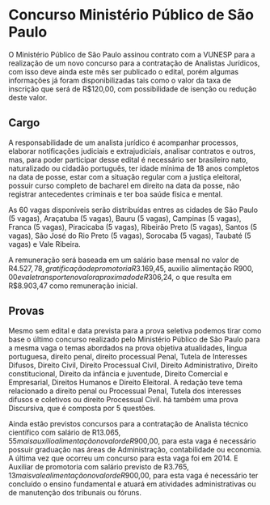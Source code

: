 
# Concurso Ministério Público de São Paulo
O Ministério Público de São Paulo assinou contrato com a VUNESP para a realização de um novo concurso para a contratação de Analistas Jurídicos, com isso deve ainda este mês ser publicado o edital, porém algumas informações já foram disponibilizadas tais como o valor da taxa de inscrição que será de R$120,00, com possibilidade de isenção ou redução deste valor.

## Cargo
A responsabilidade de um analista jurídico é acompanhar processos, elaborar notificações judiciais e extrajudiciais, analisar contratos e outros, mas, para poder participar desse edital é necessário ser brasileiro nato, naturalizado ou cidadão português, ter idade mínima de 18 anos completos na data de posse, estar com a situação regular com a justiça eleitoral, possuir curso completo de bacharel em direito na data da posse, não registrar antecedentes criminais e ter boa saúde física e mental.

As 60 vagas disponíveis serão distribuídas entres as cidades de São Paulo (5 vagas), Araçatuba (5 vagas), Bauru (5 vagas), Campinas (5 vagas), Franca (5 vagas), Piracicaba (5 vagas), Ribeirão Preto (5 vagas), Santos (5 vagas), São José do Rio Preto (5 vagas), Sorocaba (5 vagas), Taubaté (5 vagas) e Vale Ribeira. 

A remuneração será baseada em um salário base mensal no valor de R$4.527,78, gratificação de promotoria R$3.169,45, auxilio alimentação R$900,00 e vale transporte no valor aproximado de R$306,24, o que resulta em R$8.903,47 como remuneração inicial.

## Provas 
Mesmo sem edital e data prevista para a prova seletiva podemos tirar como base o último concurso realizado pelo Ministério Público de São Paulo para a mesma vaga o temas abordados na prova objetiva atualidades, língua portuguesa, direito penal, direito processual Penal, Tutela de Interesses Difusos, Direito Civil, Direito Processual Civil, Direito Administrativo, Direito constitucional, Direito da infância e juventude, Direito Comercial e Empresarial, Direitos Humanos e Direito Eleitoral. A redação teve tema relacionado a direito penal ou Processual Penal, Tutela dos interesses difusos e coletivos ou direito Processual Civil. há também uma prova Discursiva, que é composta por 5 questões.

Ainda estão previstos concursos para a contratação de Analista técnico científico com salário de R$13.065,55 mais auxílio alimentação no valor de R$900,00, para esta vaga é necessário possuir graduação nas áreas de Administração, contabilidade ou economia. A última vez que ocorreu um concurso para esta vaga foi em 2014. E Auxiliar de promotoria com salário previsto de R$3.765,13 mais vale alimentação no valor de R$900,00, para esta vaga é necessário ter concluído o ensino fundamental e atuará em atividades administrativas ou de manutenção dos tribunais ou fóruns.


